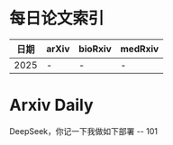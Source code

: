# 每日论文索引

| 日期 | arXiv | bioRxiv | medRxiv |
|------|-------|---------|---------|
| 2025 | - | - | - |
































































































































































































































































































































































































































































































# Arxiv Daily


DeepSeek，你记一下我做如下部署 -- 101
